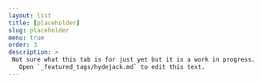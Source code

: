```yaml
---
layout: list
title: [placeholder]
slug: placeholder
menu: true
order: 3
description: >
 Not sure what this tab is for just yet but it is a work in progress.
   Open `_featured_tags/hydejack.md` to edit this text.
---
```

